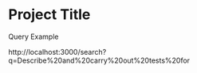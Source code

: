 
# Project Title

Query Example

http://localhost:3000/search?q=Describe%20and%20carry%20out%20tests%20for

